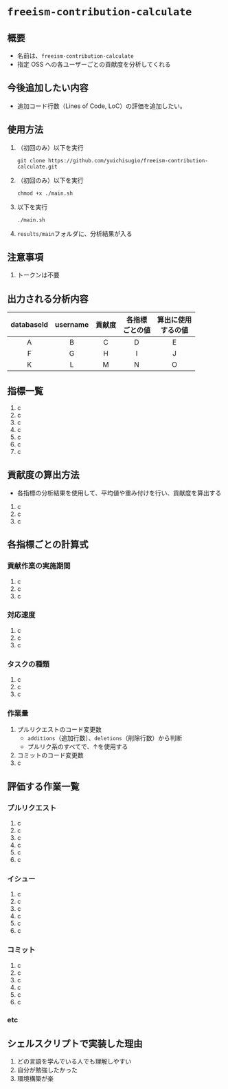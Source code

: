 # `freeism-contribution-calculate`

## 概要

- 名前は、`freeism-contribution-calculate`
- 指定 OSS への各ユーザーごとの貢献度を分析してくれる

## 今後追加したい内容

- 追加コード行数（Lines of Code, LoC）の評価を追加したい。

## 使用方法

1. （初回のみ）以下を実行
   ```shell
   git clone https://github.com/yuichisugio/freeism-contribution-calculate.git
   ```
1. （初回のみ）以下を実行
   ```shell
   chmod +x ./main.sh
   ```
1. 以下を実行
   ```shell
   ./main.sh
   ```
1. `results/main`フォルダに、分析結果が入る

## 注意事項

1. トークンは不要

## 出力される分析内容

| databaseId | username | 貢献度 | 各指標<br>ごとの値 | 算出に使用<br>するの値 |
| :--------: | :------: | :----: | :----------------: | :--------------------: |
|     A      |    B     |   C    |         D          |           E            |
|     F      |    G     |   H    |         I          |           J            |
|     K      |    L     |   M    |         N          |           O            |

## 指標一覧

1. c
1. c
1. c
1. c
1. c
1. c
1. c

## 貢献度の算出方法

- 各指標の分析結果を使用して、平均値や重み付けを行い、貢献度を算出する

1. c
1. c
1. c

## 各指標ごとの計算式

### 貢献作業の実施期間

1. c
1. c
1. c

### 対応速度

1. c
1. c
1. c

### タスクの種類

1. c
1. c
1. c

### 作業量

1. プルリクエストのコード変更数
   - `additions`（追加行数）、`deletions`（削除行数）から判断
   - プルリク系のすべてで、↑を使用する
1. コミットのコード変更数
1. c

## 評価する作業一覧

### プルリクエスト

1. c
1. c
1. c
1. c
1. c
1. c

### イシュー

1. c
1. c
1. c
1. c
1. c
1. c

### コミット

1. c
1. c
1. c
1. c
1. c
1. c

### etc

## シェルスクリプトで実装した理由
1. どの言語を学んでいる人でも理解しやすい
2. 自分が勉強したかった
3. 環境構築が楽
